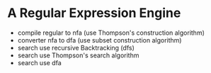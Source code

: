 # A Regular Expression Engine

- compile regular to nfa (use Thompson's construction algorithm)
- converter nfa to dfa (use subset construction algorithm)
- search use recursive Backtracking (dfs)
- search use Thompson's search algorithm
- search use dfa